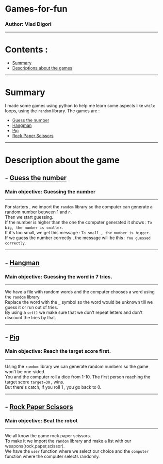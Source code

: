 # Games-for-fun
### Author: Vlad Digori

---
# Contents :

- [Summary](#summary)
- [Descriptions about the games](#description-about-the-game) 

---

# Summary

I made some games using python to help me learn some aspects like `while` loops, using the `random` library.
The games are :

- [Guess the number](https://github.com/glemiu6/Games-for-fun/blob/master/Games/guessnum.py) 
- [Hangman](https://github.com/glemiu6/Games-for-fun/blob/master/Games/hangman.py)
- [Pig](https://github.com/glemiu6/Games-for-fun/blob/master/Games/pig%20game.py)
- [Rock Paper Scissors](https://github.com/glemiu6/Games-for-fun/blob/master/Games/rock%20paper.py)

---

# Description about the game

## - [Guess the number](https://github.com/glemiu6/Games-for-fun/blob/master/Games/guessnum.py)  

### Main objective: Guessing the number 

---

For starters , we import the `random` library so the computer can generate a random number between 1 and `n`.  
Then we start guessing.  
If the number is higher than the one the computer generated it shows : `To big, the number is smaller`.  
If it's too small, we get this message : `To small , the number is bigger`.  
If we guess the number correctly , the message will be this : `You guessed correctly`.

---

## - [Hangman](https://github.com/glemiu6/Games-for-fun/blob/master/Games/hangman.py)

### Main objective: Guessing the word in 7 tries.  

---

We have a file with random words and the computer chooses a word using the `random` library.  
Replace the word with the `_` symbol so the word would be unknown till we guess it or run out of tries.  
By using a `set()` we make sure that we don't repeat letters and don't discount the tries by that.  

---

## - [Pig](https://github.com/glemiu6/Games-for-fun/blob/master/Games/pig%20game.py)

### Main objective: Reach the target score first.

---

Using the `random` library we can generate random numbers so the game won't be one-sided.  
You and the computer roll a dice from 1-10. The first person reaching the target score `target=30` , wins.  
But there's catch, if you roll 1 , you go back to 0.

---

## - [Rock Paper Scissors](https://github.com/glemiu6/Games-for-fun/blob/master/Games/rock%20paper.py)

### Main objective: Beat the robot

---

We all know the game rock paper scissors.  
To make it we import the `random` library and make a list with our weapons(rock,paper,scissor).  
We have the `user` function where we select our choice and the `computer` function where the computer selects randomly.






